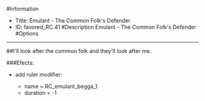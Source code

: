 #Information
 - Title: Emulant - The Common Folk's Defender
 - ID: favored_RC.41
#Description
Emulant - The Common Folk's Defender
#Options

___
##I'll look after the common folk and they'll look after me.

###Efects:<ul><li>add ruler modifier:</li><ul><li>name = RC_emulant_begga_1</li><li>duration = -1</li></ul></ul>
